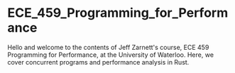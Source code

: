 # ECE_459_Programming_for_Performance
Hello and welcome to the contents of Jeff Zarnett's course, ECE 459 Programming for Performance, at the University of Waterloo. Here, we cover concurrent programs and performance analysis in Rust.
